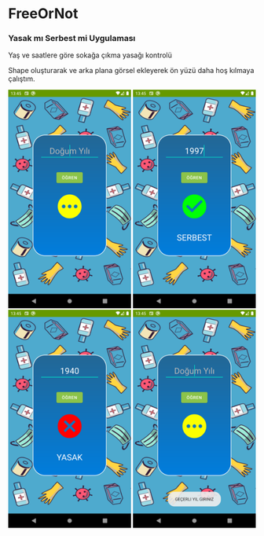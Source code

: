 # FreeOrNot

<h3> Yasak mı Serbest mi Uygulaması</h3>
Yaş ve saatlere göre sokağa çıkma yasağı kontrolü

<p> Shape oluşturarak ve arka plana görsel ekleyerek ön yüzü daha hoş kılmaya çalıştım.</p>

<p>
<img width="250px" src='app/ssGiris.png'>
<img width="250px" src='app/ssSerbest.png'><br>
<img width="250px" src='app/ssYasak.png'>
<img width="250px" src='app/ssHata.png'></p>
